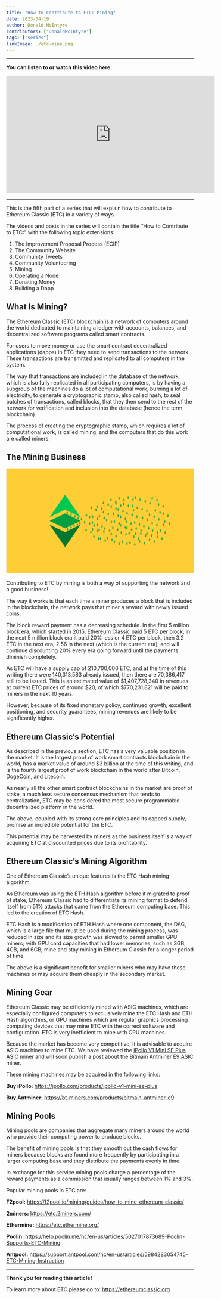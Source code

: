 ```yaml
---
title: "How to Contribute to ETC: Mining"
date: 2023-04-19
author: Donald McIntyre
contributors: ["DonaldMcIntyre"]
tags: ["series"]
linkImage: ./etc-mine.png
---
```


---
**You can listen to or watch this video here:**

<iframe width="560" height="315" src="https://www.youtube.com/embed/TbsxAUtlcjk" title="YouTube video player" frameborder="0" allow="accelerometer; autoplay; clipboard-write; encrypted-media; gyroscope; picture-in-picture; web-share" allowfullscreen></iframe>

---

This is the fifth part of a series that will explain how to contribute to Ethereum Classic (ETC) in a variety of ways. 

The videos and posts in the series will contain the title “How to Contribute to ETC:” with the following topic extensions: 

1. The Improvement Proposal Process (ECIP)
2. The Community Website
3. Community Tweets
4. Community Volunteering
5. Mining
6. Operating a Node
7. Donating Money
8. Building a Dapp

## What Is Mining?

The Ethereum Classic (ETC) blockchain is a network of computers around the world dedicated to maintaining a ledger with accounts, balances, and decentralized software programs called smart contracts.

For users to move money or use the smart contract decentralized applications (dapps) in ETC they need to send transactions to the network. These transactions are transmitted and replicated to all computers in the system.

The way that transactions are included in the database of the network, which is also fully replicated in all participating computers, is by having a subgroup of the machines do a lot of computational work, burning a lot of electricity, to generate a cryptographic stamp, also called hash, to seal batches of transactions, called blocks, that they then send to the rest of the network for verification and inclusion into the database (hence the term blockchain).

The process of creating the cryptographic stamp, which requires a lot of computational work, is called mining, and the computers that do this work are called miners.

## The Mining Business

![Mining ETC.](./etc-mine.png)

Contributing to ETC by mining is both a way of supporting the network and a good business!

The way it works is that each time a miner produces a block that is included in the blockchain, the network pays that miner a reward with newly issued coins.

The block reward payment has a decreasing schedule. In the first 5 million block era, which started in 2015, Ethereum Classic paid 5 ETC per block, in the next 5 million block era it paid 20% less or 4 ETC per block, then 3.2 ETC in the next era, 2.56 in the next (which is the current era), and will continue discounting 20% every era going forward until the payments diminish completely.

As ETC will have a supply cap of 210,700,000 ETC, and at the time of this writing there were 140,313,583 already issued, then there are 70,386,417 still to be issued. This is an estimated value of $1,407,728,340 in revenues at current ETC prices of around $20, of which $770,231,821 will be paid to miners in the next 10 years. 

However, because of its fixed monetary policy, continued growth, excellent positioning, and security guarantees, mining revenues are likely to be significantly higher.

## Ethereum Classic’s Potential

As described in the previous section, ETC has a very valuable position in the market. It is the largest proof of work smart contracts blockchain in the world, has a market value of around $3 billion at the time of this writing, and is the fourth largest proof of work blockchain in the world after Bitcoin, DogeCoin, and Litecoin.

As nearly all the other smart contract blockchains in the market are proof of stake, a much less secure consensus mechanism that tends to centralization, ETC may be considered the most secure programmable decentralized platform in the world.

The above, coupled with its strong core principles and its capped supply, promise an incredible potential for the ETC. 

This potential may be harvested by miners as the business itself is a way of acquiring ETC at discounted prices due to its profitability.

## Ethereum Classic’s Mining Algorithm

One of Ethereum Classic’s unique features is the ETC Hash mining algorithm.

As Ethereum was using the ETH Hash algorithm before it migrated to proof of stake, Ethereum Classic had to differentiate its mining format to defend itself from 51% attacks that came from the Ethereum computing base. This led to the creation of ETC Hash.

ETC Hash is a modification of ETH Hash where one component, the DAG, which is a large file that must be used during the mining process, was reduced in size and its size growth was slowed to permit smaller GPU miners; with GPU card capacities that had lower memories, such as 3GB, 4GB, and 6GB; mine and stay mining in Ethereum Classic for a longer period of time.

The above is a significant benefit for smaller miners who may have these machines or may acquire them cheaply in the secondary market.

## Mining Gear

Ethereum Classic may be efficiently mined with ASIC machines, which are especially configured computers to exclusively mine the ETC Hash and ETH Hash algorithms, or GPU machines which are regular graphics processing computing devices that may mine ETC with the correct software and configuration. ETC is very inefficient to mine with CPU machines.

Because the market has become very competitive, it is advisable to acquire ASIC machines to mine ETC. We have reviewed the [iPollo V1 Mini SE Plus ASIC miner](https://ethereumclassic.org/blog/2023-03-14-mining-ethereum-classic-with-an-ipollo-asic-through-2miners-pool) and will soon publish a post about the Bitmain Antminer E9 ASIC miner.

These mining machines may be acquired in the following links:

**Buy iPollo:** https://ipollo.com/products/ipollo-v1-mini-se-plus

**Buy Antminer:** https://bt-miners.com/products/bitmain-antminer-e9

## Mining Pools

Mining pools are companies that aggregate many miners around the world who provide their computing power to produce blocks. 

The benefit of mining pools is that they smooth out the cash flows for miners because blocks are found more frequently by participating in a larger computing base and they distribute the payments evenly in time. 

In exchange for this service mining pools charge a percentage of the reward payments as a commission that usually ranges between 1% and 3%.

Popular mining pools in ETC are:

**F2pool:** https://f2pool.io/mining/guides/how-to-mine-ethereum-classic/

**2miners:** https://etc.2miners.com/

**Ethermine:** https://etc.ethermine.org/

**Poolin:** https://help.poolin.me/hc/en-us/articles/5027017873689-Poolin-Supports-ETC-Mining

**Antpool:** https://support.antpool.com/hc/en-us/articles/5984283054745-ETC-Mining-Instruction

---

**Thank you for reading this article!**

To learn more about ETC please go to: https://ethereumclassic.org
